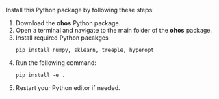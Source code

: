 Install this Python package by following these steps:  

1. Download the **ohos** Python package.  
2. Open a terminal and navigate to the main folder of the **ohos** package.
3. Install required Python pacakges
   ```
   pip install numpy, sklearn, treeple, hyperopt
   ```
4. Run the following command:  
   ```
   pip install -e .
   ```  
5. Restart your Python editor if needed.



